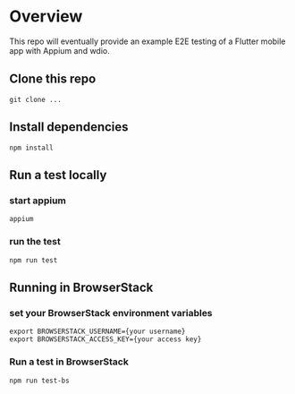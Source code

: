# Overview
This repo will eventually provide an example E2E testing of a Flutter mobile app with Appium and wdio.

## Clone this repo
`git clone ...`

## Install dependencies
`npm install`



## Run a test locally 
### start appium
`appium`
### run the test
`npm run test`

## Running in BrowserStack
### set your BrowserStack environment variables
```
export BROWSERSTACK_USERNAME={your username}
export BROWSERSTACK_ACCESS_KEY={your access key}
```

### Run a test in BrowserStack
`npm run test-bs`